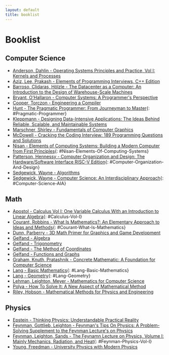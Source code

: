 ```yaml
---
layout: default
title: booklist
---
```


# Booklist

## Computer Science
- [Anderson, Dahlin - Operating Systems Principles and Practice, Vol I: Kernels and Processes](https://www.goodreads.com/book/show/26255746-operating-systems)
- [Aziz, Lee, Prakash - Elements of Programming Interviews, C++ Edition](https://www.goodreads.com/book/show/29731528-elements-of-programming-interviews)
- [Barroso, Clidaras, Hölzle - The Datacenter as a Computer: An Introduction to the Design of Warehouse-Scale Machines](https://www.goodreads.com/book/show/5732978-the-datacenter-as-a-computer)
- [Bryant, O'Hallaron - Computer Systems: A Programmer's Perspective](https://www.goodreads.com/book/show/25403633-computer-systems)
- [Cooper, Torczon - Engineering a Compiler](https://www.goodreads.com/book/show/3408316-engineering-a-compiler-second-edition)
- [Hunt - The Pragmatic Programmer: From Journeyman to Master](https://www.goodreads.com/book/show/4099.The_Pragmatic_Programmer){: #Pragmatic-Programmer}
- [Kleppmann - Designing Data-Intensive Applications: The Ideas Behind Reliable, Scalable, and Maintainable Systems](https://www.goodreads.com/book/show/23463279-designing-data-intensive-applications)
- [Marschner, Shirley - Fundamentals of Computer Graphics](https://www.goodreads.com/book/show/1933732.Fundamentals_of_Computer_Graphics)
- [McDowell - Cracking the Coding Interview: 189 Programming Questions and Solutions](https://www.goodreads.com/book/show/25707092-cracking-the-coding-interview)
- [Nisan - Elements of Computing Systems: Building a Modern Computer from First Principles](https://www.goodreads.com/book/show/910789.The_Elements_of_Computing_Systems){: #Nisan-Elements-Of-Computing-Systems}
- [Patterson, Hennessy - Computer Organization and Design: The Hardware/Software Interface RISC-V Edition](https://www.goodreads.com/book/show/35270665-computer-organization-and-design-risc-v-edition){: #Computer-Organization-And-Design}
- [Sedgewick, Wayne - Algorithms](https://www.goodreads.com/en/book/show/10803540)
- [Sedgewick, Wayne - Computer Science: An Interdisciplinary Approach](https://www.goodreads.com/book/show/26260896-computer-science){: #Computer-Science-AIA}

## Math
- [Apostol - Calculus Vol I: One Variable Calculus With an Introduction to Linear Algebra](https://www.goodreads.com/book/show/282035.Calculus_Volume_1){: #Calculus-Vol-I}
- [Courant, Robbins - What Is Mathematics?: An Elementary Approach to Ideas and Methods](https://www.goodreads.com/book/show/584620.What_Is_Mathematics_){: #Courant-What-Is-Mathematics}
- [Dunn, Parberry - 3D Math Primer for Graphics and Game Development](https://www.goodreads.com/book/show/10226560-3d-math-primer-for-graphics-and-game-development)
- [Gelfand - Algebra](https://www.goodreads.com/book/show/2140100.Algebra)
- [Gelfand - Trigonometry](https://www.goodreads.com/book/show/1414631.Trigonometry)
- [Gelfand - The Method of Coordinates](https://www.goodreads.com/book/show/946677.The_Method_of_Coordinates)
- [Gelfand - Functions and Graphs](https://www.goodreads.com/book/show/8796338-functions-and-graphs)
- [Graham, Knuth, Pratashnik - Concrete Mathematic: A Foundation for Computer Science](https://www.goodreads.com/book/show/112243.Concrete_Mathematics)
- [Lang - Basic Mathematics](https://www.goodreads.com/book/show/79781.Basic_Mathematics){: #Lang-Basic-Mathematics}
- [Lang - Geometry](https://www.goodreads.com/book/show/737512.Geometry){: #Lang-Geometry}
- [Lehman, Leighton, Meyer - Mathematics for Computer Science](https://www.goodreads.com/book/show/34554089-mathematics-for-computer-science)
- [Polya - How To Solve It: A New Aspect of Mathematical Method](https://www.goodreads.com/book/show/192221.How_to_Solve_It)
- [Riley, Hobson - Mathematical Methods for Physics and Engineering](https://www.goodreads.com/book/show/777145.Mathematical_Methods_for_Physics_and_Engineering)

## Physics
- [Epstein - Thinking Physics: Understandable Practical Reality](https://www.goodreads.com/book/show/268266.Thinking_Physics)
- [Feynman, Gottlieb, Leighton - Feynman's Tips On Physics: A Problem-Solving Supplement to the Feynman Lecture's on Physics](https://www.goodreads.com/en/book/show/5547)
- [Feynman, Leighton, Sands - The Feynamn Lecture on Physics, Volume I: Mainly Mechanics, Radiation, and Heat](https://www.goodreads.com/book/show/17278.The_Feynman_Lectures_on_Physics_Vol_1){: #Feynman-Physics-Vol-I}
- [Young, Freedman - University Physics with Modern Physics](https://www.goodreads.com/book/show/10009608-university-physics-with-modern-physics)
